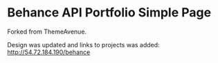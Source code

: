 Behance API Portfolio Simple Page
======================

Forked from ThemeAvenue.

Design was updated and links to projects was added: http://54.72.184.190/behance
